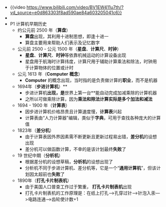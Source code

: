 - {{video https://www.bilibili.com/video/BV1EW411u7th/?vd_source=e0d863303f8ad590ae84a603205041c6}}
-
- P1 计算机早期历史
	- 约公元前 2500 年（**算盘**）
		- **算盘**出现，其利用十进制思想，即逢十进一
		- 算盘主要用来帮助人们表示及记忆数字
	- 公元前 2500 - 公元 1500 年（**星盘**、**计算尺**、**时钟**）
		- **星盘**、**计算尺**、**时钟**等依靠机械运动的计算设备出现
		- 星盘用于航海时计算纬度，计算尺用于辅助计算乘法和除法，时钟用于计算物体的位置或计时
	- 公元 1613 年（**Computer** **概念**）
		- **Computer** 的概念出现，当时指的是负责做计算的**职业**，而不是机器
	- 1694年（**步进计算机**）**
		- 步进计算机**出现，是**世界上第一台**能自动完成加减乘除的计算机器
		- 之所以可做乘除计算，因为**乘法和除法计算实际是多个加法和减法**
	- 1694 - 1900 年（**计算表**）
		- 因步进计算机价格昂贵且计算速度慢，**计算表**兴起
		- 计算表由“人力计算器”编辑，类似于**字典**，可用于查找各种庞大的计算值
	- 1823年（**差分机**）
		- 由于计算表因外界因素需不断更新且更新过程易出错，**差分机**的设想出现
		- 差分机可以做函数计算，不幸的是该计划最终**失败**了
	- 19 世纪中期（**分析机**）
		- 根据差分机的设想草稿，**分析机**的设想出现了
		- 分析机不同于步进计算机、差分机等，它是一个“**通用计算机**”，但该计划因太超前也**失败**了
	- 1890年（**打孔卡片制表机**）
		- 由于美国人口普查工作过于繁重， **打孔卡片制表机**出现
		- 打孔卡片制表机的工作原理是：在纸上打孔—>孔穿过针—>针泡入汞—>电路连通—>齿轮使计数+1